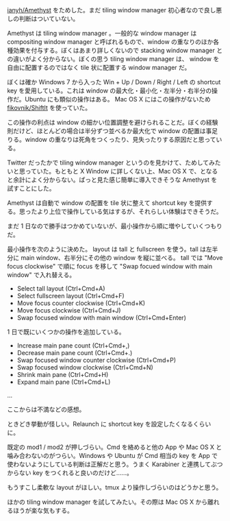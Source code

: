 [ianyh/Amethyst][] をためした。まだ tiling window manager 初心者なので良し悪しの判断はついていない。

Amethyst は tiling window manager 。一般的な window manager は compositing window manager と呼ばれるもので、window の重なりのほか各種効果を付与する。ぼくはあまり詳しくないので stacking window manager との違いがよく分からない。ぼくの思う tiling window manager は、 window を自由に配置するのではなく tile 状に配置する window manager だ。

ぼくは確か Windows 7 から入った Win + Up / Down / Right / Left の shortcut key を愛用している。これは window の最大化・最小化・左半分・右半分の操作だ。Ubuntu にも類似の操作はある。 Mac OS X にはこの操作がないため [fikovnik/ShiftIt][] を使っていた。

この操作の利点は window の細かい位置調整を避けられることだ。ぼくの経験則だけど、ほとんどの場合は半分ずつ並べるか最大化で window の配置は事足りる。window の重なりは死角をつくったり、見失ったりする原因だと思っている。

Twitter だったかで tiling window manager というのを見かけて、ためしてみたいと思っていた。もともと X Window に詳しくない上、Mac OS X で、となると余計によく分からない。ぱっと見た感じ簡単に導入できそうな Amethyst を試すことにした。

Amethyst は自動で window の配置を tile 状に整えて shortcut key を提供する。思ったより上位で操作している気はするが、それらしい体験はできそうだ。

まだ 1 日なので勝手はつかめていないが、最小操作から順に増やしていくつもりだ。

最小操作を次のように決めた。 layout は tall と fullscreen を使う。tall は左半分に main window、右半分にその他の window を縦に並べる。 tall では "Move focus clockwise" で順に focus を移して "Swap focued window with main window" で入れ替える。

- Select tall layout (Ctrl+Cmd+A)
- Select fullscreen layout (Ctrl+Cmd+F)
- Move focus counter clockwise (Ctrl+Cmd+K)
- Move focus clockwise (Ctrl+Cmd+J)
- Swap focused window with main window (Ctrl+Cmd+Enter)

1 日で既にいくつかの操作を追加している。

- Increase main pane count (Ctrl+Cmd+,)
- Decrease main pane count (Ctrl+Cmd+.)
- Swap focused window counter clockwise (Ctrl+Cmd+P)
- Swap focused window clockwise (Ctrl+Cmd+N)
- Shrink main pane (Ctrl+Cmd+H)
- Expand main pane (Ctrl+Cmd+L)

...

ここからは不満などの感想。

ときどき挙動が怪しい。Relaunch に shortcut key を設定したくなるくらいに。

既定の mod1 / mod2 が押しづらい。Cmd を絡めると他の App や Mac OS X と噛み合わないのがつらい。Windows や Ubuntu が Cmd 相当の key を App で使わないようにしている判断は正解だと思う。うまく Karabiner と連携してぶつからない key をつくれると良いのだけど……。

もうすこし柔軟な layout がほしい。tmux より操作しづらいのはどうかと思う。

ほかの tiling window manager を試してみたい。その際は Mac OS X から離れるほうが楽な気もする。

[fikovnik/ShiftIt]: https://github.com/fikovnik/ShiftIt
[ianyh/Amethyst]: https://github.com/ianyh/Amethyst
